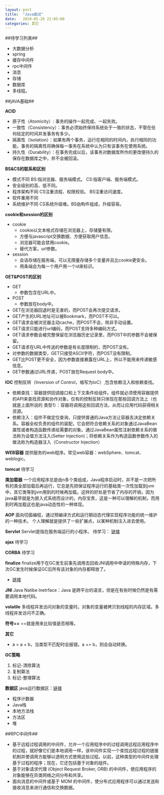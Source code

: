 ```yaml
---
layout: post
title:  "Java面试"
date:   2019-05-26 22:05:00
categories: 其它
---
```


##待学习列表##
* 大数据分析
* spring
* 缓存中间件
* rpc中间件
* 消息
* 存储
* 数据库
* 多线程。

##jAVA基础##

**ACID**

* 原子性（Atomicity）: 事务的操作一起完成、一起失败。
* 一致性（Consistency）：事务必须始终保持系统处于一致的状态，不管在任何给定的时间并发事务有多少。
* 隔离性（Isolation）：如果有两个事务，运行在相同的时间内，执行相同的功能，事务的隔离性将确保每一事务在系统中认为只有该事务在使用系统。
* 持久性（Durability）：在事务完成以后，该事务对数据库所作的更改便持久的保存在数据库之中，并不会被回滚。

**BS&CS的联系和区别**
* 模式不同
BS:指浏览器、服务端模式。
CS:指客户端、服务端模式。
* 安全级别的高、低不同。
* 程序架构不同
CS注重流程、权限校验。
BS注重访问速度。
* 软件重用不同
* 系统维护不同
CS系统升级难。BS由构件组成，升级容易。

**cookie和session的区别**
* cookie
    * cookie以文本格式存储在浏览器上，存储量有限。
    * 方便与javascript交换数据、方便获取用户信息。
    * 浏览器可能会禁用cookie。
    * 替代方案，url参数。
* session
    * 会话存储在服务端，可以无限量存储多个变量并且比cookie更安全。
    * 用条端会为每一个用户用一个id来标识。
 
**GET&POST的区别**
* GET
    * 参数包含在URL中。
* POST
    * 参数放在body中。
* GET在浏览器回退时是无害的，而POST会再次提交请求。
* GET产生的URL地址可以被Bookmark，而POST不可以。
* GET请求会被浏览器主动cache，而POST不会，除非手动设置。
* GET请求只能进行url编码，而POST支持多种编码方式。
* GET请求参数会被完整保留在浏览器历史记录里，而POST中的参数不会被保留。
* GET请求在URL中传送的参数是有长度限制的，而POST没有。
* 对参数的数据类型，GET只接受ASCII字符，而POST没有限制。
* GET比POST更不安全，因为参数直接暴露在URL上，所以不能用来传递敏感信息。
* GET参数通过URL传递，POST放在Request body中。

**IOC**
控制反转（Inversion of Control，缩写为IoC）,包含依赖注入和依赖查找。
* 依赖查找：容器提供回调接口和上下文条件给组件。组件就必须使用容器提供的API来查找资源和协作对象，仅有的控制反转只体现在那些回调方法上（也就是上面所说的 类型1）：容器将调用这些回调方法，从而让应用代码获得相关资源。
* 依赖注入：组件不做定位查询，只提供普通的Java方法让容器去决定依赖关系。容器全权负责的组件的装配，它会把符合依赖关系的对象通过JavaBean属性或者构造函数传递给需要的对象。通过JavaBean属性注射依赖关系的做法称为设值方法注入(Setter Injection)；将依赖关系作为构造函数参数传入的做法称为构造器注入（Constructor Injection）

**WEB容器**
提供服务的web程序。常见web容器：webSphere、tomcat、weblogic。

**tomcat**
待学习

**类加载器**
一个应用程序总是由n多个类组成，Java程序启动时，并不是一次把所有的类全部加载后再运行，它总是先把保证程序运行的基础类一次性加载到jvm中，其它类等到jvm用到的时候再加载。这样的好处是节省了内存的开销，因为java最早就是为嵌入式系统而设计的，内存宝贵，这是一种可以理解的机制，而用到时再加载这也是java动态性的一种体现。

**AOP**
面向切面编程，通过预编译方式和运行期动态代理实现程序功能的统一维护的一种技术。
个人理解就是提供了一些扩展点，以某种机制注入进去使用。

**Servlet**
Servlet是指在服务端运行的小程序。
待学习：
[链接](https://www.runoob.com/servlet/servlet-tutorial.html)

**ajax**
待学习

**CORBA**
待学习

**finalize**
finalize用于在GC发生前事先调用去回收JNI调用中申请的特殊内存，下次GC发生时候保证GC后所有该对象的内存都释放了。

* [链接](https://blog.csdn.net/Justin_zhao/article/details/74358828)

**JNI**
Java Natibe Inetrface：Java 是跨平台的语言，但是在有些时候仍然是有需要调用本地代码。

**volatile**
多线程并发访问对象的变量时。对象的变量被拷贝到线程的内存区域。多线程并发访问不正确。

**符号==**
==就是用来比较值是否相等。

**其它**
* a = a + b，当类型不匹配时会报错。a += b，则会自动转换。


**GC策略**
1. 标记-清除算法
2. 复制算法
3. 标记-整理算法

**数据区**
java运行数据区：[链接](https://www.cnblogs.com/dolphin0520/p/3613043.html)
* 程序计数器
* Java栈
* 本地方法栈
* 方法区
* 堆

##RPC中间件##

* 基于远程过程调用的中间件，允许一个应用程序中的过程调用远程应用程序中的过程，就好像它们是本地调用一样。该中间件实现一个查找远程过程的链接机制并使调用方能够以透明方式使用这些过程。以前，这种类型的中间件处理基于过程的程序；现在，它还包括基于对象的组件。
* 基于对象请求代理 (Object Request Broker, ORB) 的中间件，使应用程序的对象能够在异类网络之间分布和共享。
* 面向消息的中间件或基于 MOM 的中间件，使分布式应用程序可以通过发送和接收消息来进行通信和交换数据。